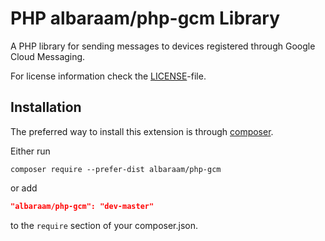 # PHP albaraam/php-gcm Library

A PHP library for sending messages to devices registered through Google Cloud Messaging.

For license information check the [LICENSE](LICENSE.md)-file.



Installation
------------

The preferred way to install this extension is through [composer](http://getcomposer.org/download/).

Either run

```
composer require --prefer-dist albaraam/php-gcm
```

or add

```json
"albaraam/php-gcm": "dev-master"
```

to the `require` section of your composer.json.
